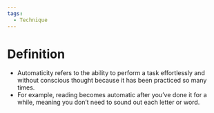 ```yaml
---
tags:
  - Technique
---
```

# Definition

- Automaticity refers to the ability to perform a task effortlessly and without conscious thought because it has been practiced so many times.
- For example, reading becomes automatic after you’ve done it for a while, meaning you don’t need to sound out each letter or word.